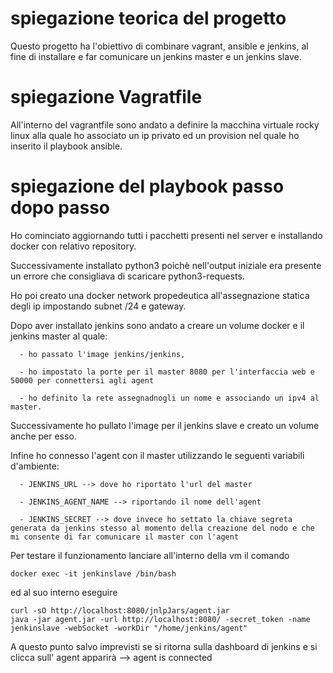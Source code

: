 # spiegazione teorica del progetto
Questo progetto ha l'obiettivo di combinare vagrant, ansible e jenkins, al fine di installare e far comunicare un jenkins master e un jenkins slave.
# spiegazione Vagratfile
All'interno del vagrantfile sono andato a definire la macchina virtuale rocky linux alla quale ho associato un ip privato ed un provision nel quale ho inserito il playbook ansible.
# spiegazione del playbook passo dopo passo
Ho cominciato aggiornando tutti i pacchetti presenti nel server e installando docker con relativo repository.

Successivamente installato python3 poichè nell'output iniziale era presente un errore che consigliava di scaricare python3-requests.
 
Ho poi creato una docker network propedeutica all'assegnazione statica degli ip impostando subnet /24 e gateway.

Dopo aver installato jenkins sono andato a creare un volume docker e il jenkins master al quale:

      - ho passato l'image jenkins/jenkins,
   
      - ho impostato la porte per il master 8080 per l'interfaccia web e 50000 per connettersi agli agent
   
      - ho definito la rete assegnadnogli un nome e associando un ipv4 al master.
   
Successivamente ho pullato l'image per il jenkins slave e creato un volume anche per esso.

Infine ho connesso l'agent con il master utilizzando le seguenti variabili d'ambiente:

      - JENKINS_URL --> dove ho riportato l'url del master
   
      - JENKINS_AGENT_NAME --> riportando il nome dell'agent
   
      - JENKINS_SECRET --> dove invece ho settato la chiave segreta generata da jenkins stesso al momento della creazione del nodo e che mi consente di far comunicare il master con l'agent
Per testare il funzionamento lanciare all'interno della vm il comando

    docker exec -it jenkinslave /bin/bash
ed al suo interno eseguire 

    curl -sO http://localhost:8080/jnlpJars/agent.jar
    java -jar agent.jar -url http://localhost:8080/ -secret_token -name jenkinslave -webSocket -workDir "/home/jenkins/agent"
A questo punto salvo imprevisti se si ritorna sulla dashboard di jenkins e si clicca sull' agent apparirà 
--> agent is connected
